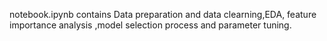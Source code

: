 
notebook.ipynb contains Data preparation and data clearning,EDA, feature importance analysis ,model selection process and parameter tuning.
